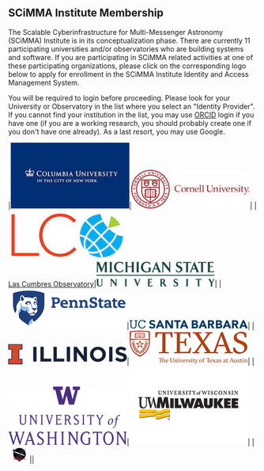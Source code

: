 ## SCiMMA Institute Membership
The Scalable Cyberinfrastructure for Multi-Messenger Astronomy (SCiMMA) Institute is in its conceptualization phase. There are currently 11 participating universities and/or observatories who are building systems and software. If you are participating in SCiMMA related activities at one of these participating organizations, please click on the corresponding logo below to apply for enrollment in the SCiMMA Institute Identity and Access Management System.

You will be required to login before proceeding. Please look for your University or Observatory in the list where you select an "Identity Provider". If you cannot find your institution in the list, you may use [ORCID](https://orcid.org/) login if you have one (if you are a working research, you should probably create one if you don't have one already). As a last resort, you may use Google.

|[![Columbia Logo](./images/columbia.jpeg)](https://registry.scimma.org/registry/co_petitions/start/coef:37)|[![Cornell Logo](./images/cornell.png)](https://registry.scimma.org/registry/co_petitions/start/coef:39)|
|[![Las Cumbres Logo](./images/LasCumbres.jpeg)<br>Las Cumbres Observatory](https://registry.scimma.org/registry/co_petitions/start/coef:44)|[![MSU Logo](./images/msu-wordmark-green.png)](https://registry.scimma.org/registry/co_petitions/start/coef:46)|
|[![PSU Logo](./images/psu.png)](https://registry.scimma.org/registry/co_petitions/start/coef:48)|[![UCSB Logo](./images/UCSB.png)](https://registry.scimma.org/registry/co_petitions/start/coef:54)|
|[![UIUC Logo](./images/UIUC.png)](https://registry.scimma.org/registry/co_petitions/start/coef:57)|[![UT Austin Logo](./images/UTAustin.png)](https://registry.scimma.org/registry/co_petitions/start/coef:51)|
|[![UWash Logo](./images/UWashington.png)](https://registry.scimma.org/registry/co_petitions/start/coef:59)|[![UWM Logo](./images/uwm.png)](https://registry.scimma.org/registry/co_petitions/start/coef:29)|
|[![SNEWS Logo](./images/new_snews_logo.jpg)](https://registry.scimma.org/registry/co_petitions/start/coef:117)||
